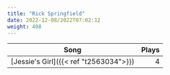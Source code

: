 ```yaml
---
title: "Rick Springfield"
date: 2022-12-08/2022T07:02:12
weight: 408
---
```




 Song | Plays 
----- | -----:
[Jessie's Girl]({{< ref "t2563034">}}) | 4
